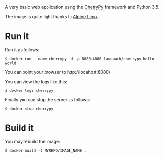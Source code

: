 A very basic web application using the
[CherryPy](http://cherrypy.org/) framework and Python 3.5.

The image is quite light thanks to
[Alpine Linux](https://hub.docker.com/r/frolvlad/alpine-python3/).


Run it
======

Run it as follows:

```
$ docker run --name cherrypy -d -p 8080:8080 lawouach/cherrypy-hello-world
```

You can point your browser to http://locahost:8080/

You can view the logs like this:

```
$ docker logs cherrypy
```

Finally you can stop the server as follows:

```
$ docker stop cherrypy
```


Build it
========

You may rebuild the image:

```
$ docker build -t MYREPO/IMAGE_NAME .
```
